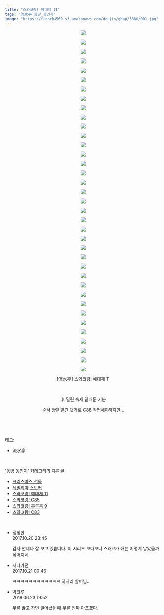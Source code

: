 ```yaml
---
title: "스와코랑! 예대제 11"
tags: "流水亭 동방_동인지"
image: "https://franch4569.s3.amazonaws.com/doujin/ghap/3880/001.jpg"
---
```

<div class="article">
<p style="text-align: center; clear: none; float: none;"><img src="{{ site.imgserver2 }}/ghap/3880/001.jpg"/></p>
<p style="text-align: center; clear: none; float: none;"><img src="{{ site.imgserver2 }}/ghap/3880/002.jpg"/></p>
<p style="text-align: center; clear: none; float: none;"><img src="{{ site.imgserver2 }}/ghap/3880/003.jpg"/></p>
<p style="text-align: center; clear: none; float: none;"><img src="{{ site.imgserver2 }}/ghap/3880/004.jpg"/></p>
<p style="text-align: center; clear: none; float: none;"><img src="{{ site.imgserver2 }}/ghap/3880/005.jpg"/></p>
<p style="text-align: center; clear: none; float: none;"><img src="{{ site.imgserver2 }}/ghap/3880/006.jpg"/></p>
<p style="text-align: center; clear: none; float: none;"><img src="{{ site.imgserver2 }}/ghap/3880/007.jpg"/></p>
<p style="text-align: center; clear: none; float: none;"><img src="{{ site.imgserver2 }}/ghap/3880/008.jpg"/></p>
<p style="text-align: center; clear: none; float: none;"><img src="{{ site.imgserver2 }}/ghap/3880/009.jpg"/></p>
<p style="text-align: center; clear: none; float: none;"><img src="{{ site.imgserver2 }}/ghap/3880/010.jpg"/></p>
<p style="text-align: center; clear: none; float: none;"><img src="{{ site.imgserver2 }}/ghap/3880/011.jpg"/></p>
<p style="text-align: center; clear: none; float: none;"><img src="{{ site.imgserver2 }}/ghap/3880/012.jpg"/></p>
<p style="text-align: center; clear: none; float: none;"><img src="{{ site.imgserver2 }}/ghap/3880/013.jpg"/></p>
<p style="text-align: center; clear: none; float: none;"><img src="{{ site.imgserver2 }}/ghap/3880/014.jpg"/></p>
<p style="text-align: center; clear: none; float: none;"><img src="{{ site.imgserver2 }}/ghap/3880/015.jpg"/></p>
<p style="text-align: center; clear: none; float: none;"><img src="{{ site.imgserver2 }}/ghap/3880/016.jpg"/></p>
<p style="text-align: center; clear: none; float: none;"><img src="{{ site.imgserver2 }}/ghap/3880/017.jpg"/></p>
<p style="text-align: center; clear: none; float: none;"><img src="{{ site.imgserver2 }}/ghap/3880/018.jpg"/></p>
<p style="text-align: center; clear: none; float: none;"><img src="{{ site.imgserver2 }}/ghap/3880/019.jpg"/></p>
<p style="text-align: center; clear: none; float: none;"><img src="{{ site.imgserver2 }}/ghap/3880/020.jpg"/></p>
<p style="text-align: center; clear: none; float: none;"><img src="{{ site.imgserver2 }}/ghap/3880/021.jpg"/></p>
<p style="text-align: center; clear: none; float: none;"><img src="{{ site.imgserver2 }}/ghap/3880/022.jpg"/></p>
<p style="text-align: center; clear: none; float: none;"><img src="{{ site.imgserver2 }}/ghap/3880/023.jpg"/></p>
<p style="text-align: center; clear: none; float: none;"><img src="{{ site.imgserver2 }}/ghap/3880/024.jpg"/></p>
<p style="text-align: center; clear: none; float: none;"><img src="{{ site.imgserver2 }}/ghap/3880/025.jpg"/></p>
<p style="text-align: center; clear: none; float: none;"><img src="{{ site.imgserver2 }}/ghap/3880/026.jpg"/></p>
<p style="text-align: center; clear: none; float: none;"><img src="{{ site.imgserver2 }}/ghap/3880/027.jpg"/></p>
<p style="text-align: center; clear: none; float: none;"><img src="{{ site.imgserver2 }}/ghap/3880/028.jpg"/></p>
<p style="text-align: center; clear: none; float: none;"><img src="{{ site.imgserver2 }}/ghap/3880/029.jpg"/></p>
<p style="text-align: center; clear: none; float: none;"><img src="{{ site.imgserver2 }}/ghap/3880/030.jpg"/></p>
<p style="text-align: center; clear: none; float: none;"><img src="{{ site.imgserver2 }}/ghap/3880/031.jpg"/></p>
<p style="text-align: center; clear: none; float: none;"><img src="{{ site.imgserver2 }}/ghap/3880/032.jpg"/></p>
<p style="text-align: center; clear: none; float: none;"><img src="{{ site.imgserver2 }}/ghap/3880/033.jpg"/></p>
<p style="text-align: center; clear: none; float: none;"><img src="{{ site.imgserver2 }}/ghap/3880/034.jpg"/></p>
<p style="text-align: center; clear: none; float: none;"><img src="{{ site.imgserver2 }}/ghap/3880/035.jpg"/></p>
<p style="text-align: center; clear: none; float: none;"><img src="{{ site.imgserver2 }}/ghap/3880/036.jpg"/></p>
<p style="text-align: center; clear: none; float: none;"><img src="{{ site.imgserver2 }}/ghap/3880/037.jpg"/></p>
<p style="text-align: center; clear: none; float: none;">[流水亭] 스와코랑! 예대제 11</p>
<p style="text-align: center; clear: none; float: none;"><br/></p>
<p style="text-align: center; clear: none; float: none;">후 밀린 숙제 끝내둔 기분</p>
<p style="text-align: center; clear: none; float: none;">순서 정렬 맡긴 댓가로 C88 작업해야하지만...</p>
<p><br/></p>
</div><br/>
<div class="tagTrail">
<p>태그: </p>
<ul>
<li>流水亭</li>
</ul>
</div><br/>
<div class="another">
<p>'동방 동인지' 카테고리의 다른 글</p>
<ul>
<li><a href="/ghap_3885">크리스마스 선물</a></li>
<li><a href="/ghap_3884">레밀리아 스토커</a></li>
<li><a href="/ghap_3880">스와코랑! 예대제 11</a></li>
<li><a href="/ghap_3879">스와코랑! C85</a></li>
<li><a href="/ghap_3878">스와코랑! 홍루몽 9</a></li>
<li><a href="/ghap_3877">스와코랑! C83</a></li>
</ul>
</div><br/>
<div class="cb_module cb_fluid">
<div class="cb_wrt cb_profile">
<div class="comment">
<ul>
<li class="cb_thumb_off" id="comment15110547">
<div class="cb_comment_area">
<div class="cb_info_area">
<div class="cb_section">
<span class="cb_nick_name">댕청한</span>
</div>
<div class="cb_section">
<span class="cb_date">2017.10.20 23:45 </span>
</div>
</div>
<div class="cb_dsc_comment">
<p class="cb_dsc">
											감사 언제나 잘 보고 있씁니다. 이 시리즈 보다보니 스와코가 애는 어떻게 낳았을까 싶어지네
										</p>
</div>
</div></li>
<li class="cb_thumb_off" id="comment15110585">
<div class="cb_comment_area">
<div class="cb_info_area">
<div class="cb_section">
<span class="cb_nick_name">지나가던</span>
</div>
<div class="cb_section">
<span class="cb_date">2017.10.21 00:46 </span>
</div>
</div>
<div class="cb_dsc_comment">
<p class="cb_dsc">
											ㅋㅋㅋㅋㅋㅋㅋㅋㅋㅋㅋㅋ 히지리 할머님..
										</p>
</div>
</div></li>
<li class="cb_thumb_off" id="comment15275806">
<div class="cb_comment_area">
<div class="cb_info_area">
<div class="cb_section">
<span class="cb_nick_name">박크루</span>
</div>
<div class="cb_section">
<span class="cb_date">2018.06.23 19:52 </span>
</div>
</div>
<div class="cb_dsc_comment">
<p class="cb_dsc">
											무릎 꿇고 자면 일어났을 때 무릎 진짜 아프겠다.
										</p>
</div>
</div></li>
</ul>
</div>
</div><!-- commentList close -->
</div><br/>
